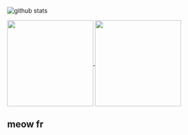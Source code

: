 ![github stats](https://github-readme-stats.vercel.app/api?username=lare354&bg_color=1e1e2e&text_color=cdd6f4&icon_color=cba6f7&title_color=94e2d5)

<a href="https://github.com/lare354/moonlight-plugins">
  <img height=200 align="center" src="https://github-readme-stats.vercel.app/api?username=lare354&bg_color=1e1e2e&text_color=cdd6f4&icon_color=cba6f7&title_color=94e2d5" />
</a>
<a href="https://github.com/lare354/dotfiles">
  <img height=200 align="center" src="https://github-readme-stats.vercel.app/api/top-langs?username=lare354&layout=compact&langs_count=8&bg_color=1e1e2e&text_color=cdd6f4&icon_color=cba6f7&title_color=94e2d5&show_icons=true&hide_border=true)" />
</a>

## meow fr
